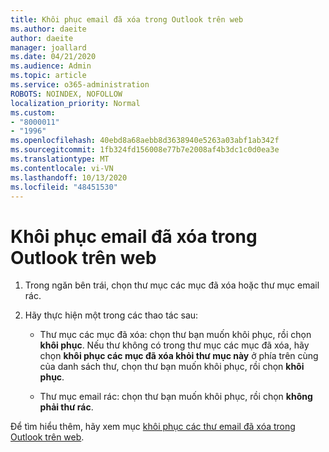 ```yaml
---
title: Khôi phục email đã xóa trong Outlook trên web
ms.author: daeite
author: daeite
manager: joallard
ms.date: 04/21/2020
ms.audience: Admin
ms.topic: article
ms.service: o365-administration
ROBOTS: NOINDEX, NOFOLLOW
localization_priority: Normal
ms.custom:
- "8000011"
- "1996"
ms.openlocfilehash: 40ebd8a68aebb8d3638940e5263a03abf1ab342f
ms.sourcegitcommit: 1fb324fd156008e77b7e2008af4b3dc1c0d0ea3e
ms.translationtype: MT
ms.contentlocale: vi-VN
ms.lasthandoff: 10/13/2020
ms.locfileid: "48451530"
---
```

# <a name="recover-deleted-email-in-outlook-on-the-web"></a>Khôi phục email đã xóa trong Outlook trên web

1. Trong ngăn bên trái, chọn thư mục các mục đã xóa hoặc thư mục email rác.

2. Hãy thực hiện một trong các thao tác sau:

    - Thư mục các mục đã xóa: chọn thư bạn muốn khôi phục, rồi chọn **khôi phục**. Nếu thư không có trong thư mục các mục đã xóa, hãy chọn **khôi phục các mục đã xóa khỏi thư mục này** ở phía trên cùng của danh sách thư, chọn thư bạn muốn khôi phục, rồi chọn **khôi phục**.

    - Thư mục email rác: chọn thư bạn muốn khôi phục, rồi chọn **không phải thư rác**.

Để tìm hiểu thêm, hãy xem mục [khôi phục các thư email đã xóa trong Outlook trên web](https://support.office.com/article/a8ca78ac-4721-4066-95dd-571842e9fb11).
